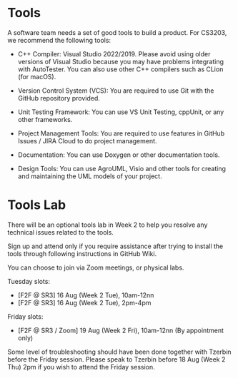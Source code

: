 <br>

# Tools

A software team needs a set of good tools to build a product.
For CS3203, we recommend the following tools:

* C++ Compiler: Visual Studio 2022/2019. Please avoid using older versions of Visual Studio because you may have problems integrating with AutoTester. You can also use other C++ compilers such as CLion (for macOS).

* Version Control System (VCS): You are required to use Git with the GitHub repository provided.

* Unit Testing Framework: You can use VS Unit Testing, cppUnit, or any other frameworks.

* Project Management Tools: You are required to use features in GitHub Issues / JIRA Cloud to do project management.

* Documentation: You can use Doxygen or other documentation tools.

* Design Tools: You can use AgroUML, Visio and other tools for creating and maintaining the UML models of your project.

# Tools Lab

There will be an optional tools lab in Week 2 to help you resolve any technical issues related to the tools.

Sign up and attend only if you require assistance after trying to install the tools through following instructions in GitHub Wiki.

You can choose to join via Zoom meetings, or physical labs.

Tuesday slots:

* [F2F @ SR3] 16 Aug (Week 2 Tue), 10am-12nn
* [F2F @ SR3] 16 Aug (Week 2 Tue), 2pm-4pm

Friday slots:

* [F2F @ SR3 / Zoom] 19 Aug (Week 2 Fri), 10am-12nn (By appointment only)

Some level of troubleshooting should have been done together with Tzerbin before the Friday session. Please speak to Tzerbin before 18 Aug (Week 2 Thu) 2pm if you wish to attend the Friday session.